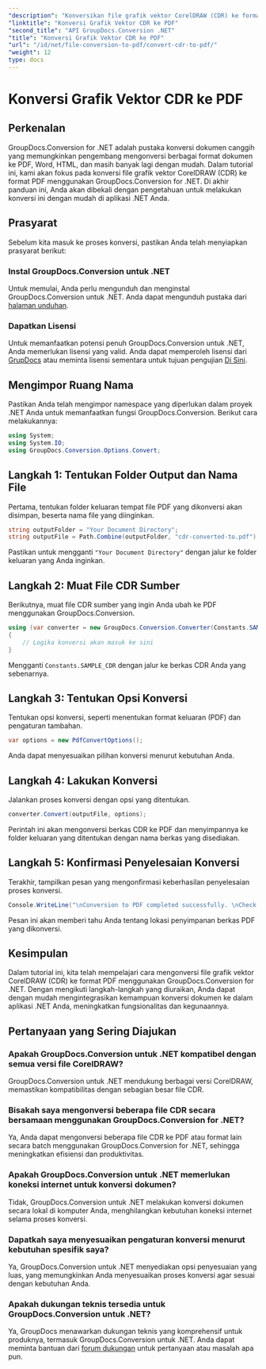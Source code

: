 ```yaml
---
"description": "Konversikan file grafik vektor CorelDRAW (CDR) ke format PDF dengan mudah menggunakan GroupDocs.Conversion for .NET. Sederhanakan proses konversi dokumen Anda."
"linktitle": "Konversi Grafik Vektor CDR ke PDF"
"second_title": "API GroupDocs.Conversion .NET"
"title": "Konversi Grafik Vektor CDR ke PDF"
"url": "/id/net/file-conversion-to-pdf/convert-cdr-to-pdf/"
"weight": 12
type: docs
---
```

# Konversi Grafik Vektor CDR ke PDF

## Perkenalan
GroupDocs.Conversion for .NET adalah pustaka konversi dokumen canggih yang memungkinkan pengembang mengonversi berbagai format dokumen ke PDF, Word, HTML, dan masih banyak lagi dengan mudah. Dalam tutorial ini, kami akan fokus pada konversi file grafik vektor CorelDRAW (CDR) ke format PDF menggunakan GroupDocs.Conversion for .NET. Di akhir panduan ini, Anda akan dibekali dengan pengetahuan untuk melakukan konversi ini dengan mudah di aplikasi .NET Anda.
## Prasyarat
Sebelum kita masuk ke proses konversi, pastikan Anda telah menyiapkan prasyarat berikut:
### Instal GroupDocs.Conversion untuk .NET
Untuk memulai, Anda perlu mengunduh dan menginstal GroupDocs.Conversion untuk .NET. Anda dapat mengunduh pustaka dari [halaman unduhan](https://releases.groupdocs.com/conversion/net/).
### Dapatkan Lisensi
Untuk memanfaatkan potensi penuh GroupDocs.Conversion untuk .NET, Anda memerlukan lisensi yang valid. Anda dapat memperoleh lisensi dari [GrupDocs](https://purchase.groupdocs.com/buy) atau meminta lisensi sementara untuk tujuan pengujian [Di Sini](https://purchase.groupdocs.com/temporary-license/).

## Mengimpor Ruang Nama
Pastikan Anda telah mengimpor namespace yang diperlukan dalam proyek .NET Anda untuk memanfaatkan fungsi GroupDocs.Conversion. Berikut cara melakukannya:
```csharp
using System;
using System.IO;
using GroupDocs.Conversion.Options.Convert;
```
## Langkah 1: Tentukan Folder Output dan Nama File
Pertama, tentukan folder keluaran tempat file PDF yang dikonversi akan disimpan, beserta nama file yang diinginkan.
```csharp
string outputFolder = "Your Document Directory";
string outputFile = Path.Combine(outputFolder, "cdr-converted-to.pdf");
```
Pastikan untuk mengganti `"Your Document Directory"` dengan jalur ke folder keluaran yang Anda inginkan.
## Langkah 2: Muat File CDR Sumber
Berikutnya, muat file CDR sumber yang ingin Anda ubah ke PDF menggunakan GroupDocs.Conversion.
```csharp
using (var converter = new GroupDocs.Conversion.Converter(Constants.SAMPLE_CDR))
{
    // Logika konversi akan masuk ke sini
}
```
Mengganti `Constants.SAMPLE_CDR` dengan jalur ke berkas CDR Anda yang sebenarnya.
## Langkah 3: Tentukan Opsi Konversi
Tentukan opsi konversi, seperti menentukan format keluaran (PDF) dan pengaturan tambahan.
```csharp
var options = new PdfConvertOptions();
```
Anda dapat menyesuaikan pilihan konversi menurut kebutuhan Anda.
## Langkah 4: Lakukan Konversi
Jalankan proses konversi dengan opsi yang ditentukan.
```csharp
converter.Convert(outputFile, options);
```
Perintah ini akan mengonversi berkas CDR ke PDF dan menyimpannya ke folder keluaran yang ditentukan dengan nama berkas yang disediakan.
## Langkah 5: Konfirmasi Penyelesaian Konversi
Terakhir, tampilkan pesan yang mengonfirmasi keberhasilan penyelesaian proses konversi.
```csharp
Console.WriteLine("\nConversion to PDF completed successfully. \nCheck output in {0}", outputFolder);
```
Pesan ini akan memberi tahu Anda tentang lokasi penyimpanan berkas PDF yang dikonversi.

## Kesimpulan
Dalam tutorial ini, kita telah mempelajari cara mengonversi file grafik vektor CorelDRAW (CDR) ke format PDF menggunakan GroupDocs.Conversion for .NET. Dengan mengikuti langkah-langkah yang diuraikan, Anda dapat dengan mudah mengintegrasikan kemampuan konversi dokumen ke dalam aplikasi .NET Anda, meningkatkan fungsionalitas dan kegunaannya.
## Pertanyaan yang Sering Diajukan
### Apakah GroupDocs.Conversion untuk .NET kompatibel dengan semua versi file CorelDRAW?
GroupDocs.Conversion untuk .NET mendukung berbagai versi CorelDRAW, memastikan kompatibilitas dengan sebagian besar file CDR.
### Bisakah saya mengonversi beberapa file CDR secara bersamaan menggunakan GroupDocs.Conversion for .NET?
Ya, Anda dapat mengonversi beberapa file CDR ke PDF atau format lain secara batch menggunakan GroupDocs.Conversion for .NET, sehingga meningkatkan efisiensi dan produktivitas.
### Apakah GroupDocs.Conversion untuk .NET memerlukan koneksi internet untuk konversi dokumen?
Tidak, GroupDocs.Conversion untuk .NET melakukan konversi dokumen secara lokal di komputer Anda, menghilangkan kebutuhan koneksi internet selama proses konversi.
### Dapatkah saya menyesuaikan pengaturan konversi menurut kebutuhan spesifik saya?
Ya, GroupDocs.Conversion untuk .NET menyediakan opsi penyesuaian yang luas, yang memungkinkan Anda menyesuaikan proses konversi agar sesuai dengan kebutuhan Anda.
### Apakah dukungan teknis tersedia untuk GroupDocs.Conversion untuk .NET?
Ya, GroupDocs menawarkan dukungan teknis yang komprehensif untuk produknya, termasuk GroupDocs.Conversion untuk .NET. Anda dapat meminta bantuan dari [forum dukungan](https://forum.groupdocs.com/c/conversion/11) untuk pertanyaan atau masalah apa pun.